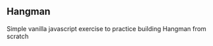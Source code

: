 <h2>Hangman</h2>

<p>Simple vanilla javascript exercise to practice building Hangman from scratch</p>
 
